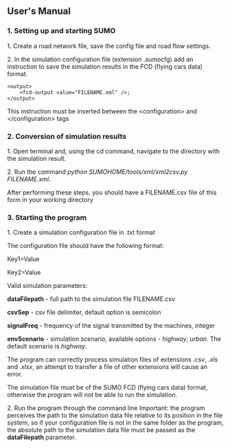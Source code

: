 ## User's Manual
### 1\. Setting up and starting SUMO
1\. Create a road network file, save the config file and road flow settings.

2\. In the simulation configuration file (extension .sumocfg) add an instruction to save the simulation results in the FCD (flying cars data) format.

	<output>
		<fcd-output value="FILENAME.xml" />;
	</output>

This instruction must be inserted between the &lt;configuration&gt; and &lt;/configuration&gt; tags

### 2\. Conversion of simulation results

1\. Open terminal and, using the cd command, navigate to the directory with the simulation result.

2\. Run the command *python SUMOHOME/tools/xml/xml2csv.py FILENAME.xml*.

After performing these steps, you should have a FILENAME.csv file of this form in your working directory

### 3\. Starting the program

1\. Create a simulation configuration file in .txt format

The configuration file should have the following format:

Key1=Value

Key2=Value

Valid simulation parameters:

**dataFilepath** - full path to the simulation file FILENAME.csv

**csvSep** - csv file delimiter, default option is semicolon

**signalFreq** - frequency of the signal transmitted by the machines, integer

**envScenario** - simulation scenario, available options - *highway*, *urban*. The default scenario is *highway*.

The program can correctly process simulation files of extensions *.csv*, *.xls* and *.xlsx*, an attempt to transfer a file of other extensions will cause an error.

The simulation file must be of the SUMO FCD (flying cars data) format, otherwise the program will not be able to run the simulation.

2\. Run the program through the command line
Important: the program perceives the path to the simulation data file relative to its position in the file system, so if your configuration file is not in the same folder as the program, the absolute path to the simulation data file must be passed as the **dataFilepath** parameter.
